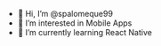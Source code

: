- 👋 Hi, I’m @spalomeque99
- 👀 I’m interested in Mobile Apps
- 🌱 I’m currently learning React Native
